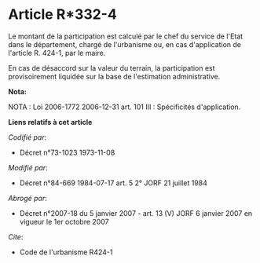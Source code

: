 # Article R*332-4

Le montant de la participation est calculé par le chef du service de l'Etat dans le département, chargé de l'urbanisme ou, en
cas d'application de l'article R. 424-1, par le maire.

En cas de désaccord sur la valeur du terrain, la participation est provisoirement liquidée sur la base de l'estimation
administrative.

**Nota:**

NOTA : Loi 2006-1772 2006-12-31 art. 101 III : Spécificités d'application.

**Liens relatifs à cet article**

_Codifié par_:

  - Décret n°73-1023 1973-11-08

_Modifié par_:

  - Décret n°84-669 1984-07-17 art. 5 2° JORF 21 juillet 1984

_Abrogé par_:

  - Décret n°2007-18 du 5 janvier 2007 - art. 13 (V) JORF 6 janvier 2007 en vigueur le 1er octobre 2007

_Cite_:

  - Code de l'urbanisme R424-1
